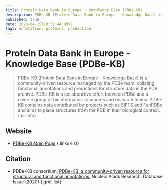 ```yaml
---
title: Protein Data Bank in Europe - Knowledge Base (PDBe-KB)
description: PDBe-KB (Protein Data Bank in Europe - Knowledge Base) is a community-driven resource managed by the PDBe team, collating functional annotations and predictions for structure data in the PDB archive.
published: true
date: 2020-04-15T19:51:44.899Z
tags: annotation, proteins, prediction
---
```


# Protein Data Bank in Europe - Knowledge Base (PDBe-KB)

> PDBe-KB (Protein Data Bank in Europe - Knowledge Base) is a community-driven resource managed by the PDBe team, collating functional annotations and predictions for structure data in the PDB archive. PDBe-KB is a collaborative effort between PDBe and a diverse group of bioinformatics resources and research teams.
&NewLine;
PDBe-KB contains data contributed by projects such as SIFTS and FunPDBe and aims to place structures from the PDB in their biological context.
{.is-info}



## Website

- [PDBe-KB *Main Page*](https://www.ebi.ac.uk/pdbe/pdbe-kb/)
{.links-list}

## Citation

- PDBe-KB consortium, [PDBe-KB: a community-driven resource for structural and functional annotations.](https://academic.oup.com/nar/article/48/D1/D344/5580911) Nucleic Acids Research, Database Issue (2020)
{.grid-list}